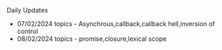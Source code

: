 Daily Updates
- 07/02/2024  topics - Asynchrous,callback,callback hell,inversion of control
- 08/02/2024  topics - promise,closure,lexical scope

